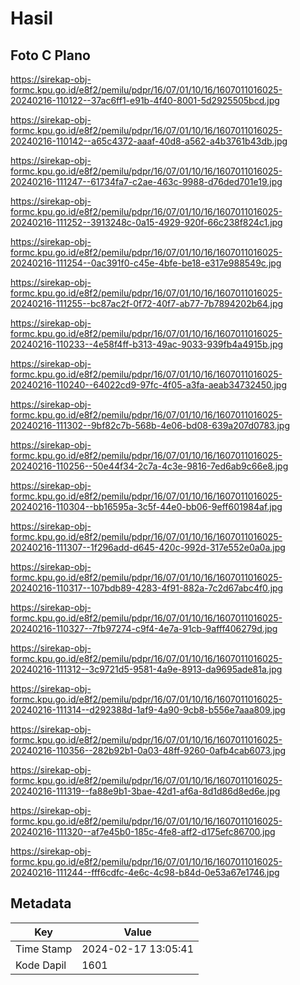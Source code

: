 # Hasil

## Foto C Plano

https://sirekap-obj-formc.kpu.go.id/e8f2/pemilu/pdpr/16/07/01/10/16/1607011016025-20240216-110122--37ac6ff1-e91b-4f40-8001-5d2925505bcd.jpg

https://sirekap-obj-formc.kpu.go.id/e8f2/pemilu/pdpr/16/07/01/10/16/1607011016025-20240216-110142--a65c4372-aaaf-40d8-a562-a4b3761b43db.jpg

https://sirekap-obj-formc.kpu.go.id/e8f2/pemilu/pdpr/16/07/01/10/16/1607011016025-20240216-111247--61734fa7-c2ae-463c-9988-d76ded701e19.jpg

https://sirekap-obj-formc.kpu.go.id/e8f2/pemilu/pdpr/16/07/01/10/16/1607011016025-20240216-111252--3913248c-0a15-4929-920f-66c238f824c1.jpg

https://sirekap-obj-formc.kpu.go.id/e8f2/pemilu/pdpr/16/07/01/10/16/1607011016025-20240216-111254--0ac391f0-c45e-4bfe-be18-e317e988549c.jpg

https://sirekap-obj-formc.kpu.go.id/e8f2/pemilu/pdpr/16/07/01/10/16/1607011016025-20240216-111255--bc87ac2f-0f72-40f7-ab77-7b7894202b64.jpg

https://sirekap-obj-formc.kpu.go.id/e8f2/pemilu/pdpr/16/07/01/10/16/1607011016025-20240216-110233--4e58f4ff-b313-49ac-9033-939fb4a4915b.jpg

https://sirekap-obj-formc.kpu.go.id/e8f2/pemilu/pdpr/16/07/01/10/16/1607011016025-20240216-110240--64022cd9-97fc-4f05-a3fa-aeab34732450.jpg

https://sirekap-obj-formc.kpu.go.id/e8f2/pemilu/pdpr/16/07/01/10/16/1607011016025-20240216-111302--9bf82c7b-568b-4e06-bd08-639a207d0783.jpg

https://sirekap-obj-formc.kpu.go.id/e8f2/pemilu/pdpr/16/07/01/10/16/1607011016025-20240216-110256--50e44f34-2c7a-4c3e-9816-7ed6ab9c66e8.jpg

https://sirekap-obj-formc.kpu.go.id/e8f2/pemilu/pdpr/16/07/01/10/16/1607011016025-20240216-110304--bb16595a-3c5f-44e0-bb06-9eff601984af.jpg

https://sirekap-obj-formc.kpu.go.id/e8f2/pemilu/pdpr/16/07/01/10/16/1607011016025-20240216-111307--1f296add-d645-420c-992d-317e552e0a0a.jpg

https://sirekap-obj-formc.kpu.go.id/e8f2/pemilu/pdpr/16/07/01/10/16/1607011016025-20240216-110317--107bdb89-4283-4f91-882a-7c2d67abc4f0.jpg

https://sirekap-obj-formc.kpu.go.id/e8f2/pemilu/pdpr/16/07/01/10/16/1607011016025-20240216-110327--7fb97274-c9f4-4e7a-91cb-9afff406279d.jpg

https://sirekap-obj-formc.kpu.go.id/e8f2/pemilu/pdpr/16/07/01/10/16/1607011016025-20240216-111312--3c9721d5-9581-4a9e-8913-da9695ade81a.jpg

https://sirekap-obj-formc.kpu.go.id/e8f2/pemilu/pdpr/16/07/01/10/16/1607011016025-20240216-111314--d292388d-1af9-4a90-9cb8-b556e7aaa809.jpg

https://sirekap-obj-formc.kpu.go.id/e8f2/pemilu/pdpr/16/07/01/10/16/1607011016025-20240216-110356--282b92b1-0a03-48ff-9260-0afb4cab6073.jpg

https://sirekap-obj-formc.kpu.go.id/e8f2/pemilu/pdpr/16/07/01/10/16/1607011016025-20240216-111319--fa88e9b1-3bae-42d1-af6a-8d1d86d8ed6e.jpg

https://sirekap-obj-formc.kpu.go.id/e8f2/pemilu/pdpr/16/07/01/10/16/1607011016025-20240216-111320--af7e45b0-185c-4fe8-aff2-d175efc86700.jpg

https://sirekap-obj-formc.kpu.go.id/e8f2/pemilu/pdpr/16/07/01/10/16/1607011016025-20240216-111244--fff6cdfc-4e6c-4c98-b84d-0e53a67e1746.jpg


## Metadata

| Key        | Value               |
| ---------- | ------------------- |
| Time Stamp | 2024-02-17 13:05:41 |
| Kode Dapil | 1601                |



